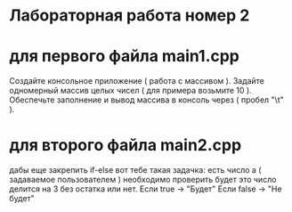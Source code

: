 # Лабораторная работа номер 2

# для первого файла main1.cpp
Создайте консольное приложение ( работа с массивом ).
Задайте одномерный массив целых чисел ( для примера возьмите 10 ). 
Обеспечьте заполнение и вывод массива в консоль через ( пробел "\t" ).

# для второго файла main2.cpp
дабы еще закрепить if-else вот тебе такая задачка:
есть число a ( задаваемое пользователем ) необходимо проверить будет это число делится на 3 без остатка или нет. 
Если true -> "Будет"
Если false -> "Не будет"
